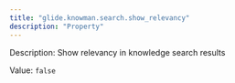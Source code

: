 ```yaml
---
title: "glide.knowman.search.show_relevancy"
description: "Property"
---
```


Description: Show relevancy in knowledge search results

Value: `false`